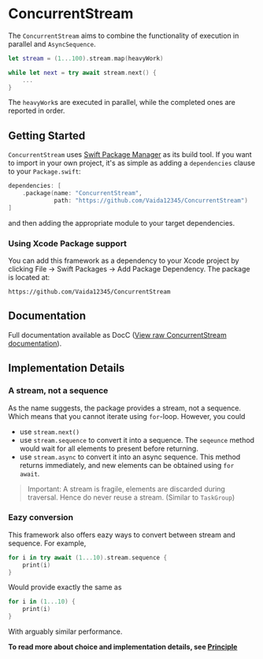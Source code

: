 # ConcurrentStream

The ``ConcurrentStream`` aims to combine the functionality of execution in parallel and `AsyncSequence`.

```swift
let stream = (1...100).stream.map(heavyWork)

while let next = try await stream.next() {
    ...
}
```
The `heavyWork`s are executed in parallel, while the completed ones are reported in order.


## Getting Started

`ConcurrentStream` uses [Swift Package Manager](https://www.swift.org/documentation/package-manager/) as its build tool. If you want to import in your own project, it's as simple as adding a `dependencies` clause to your `Package.swift`:
```swift
dependencies: [
    .package(name: "ConcurrentStream", 
             path: "https://github.com/Vaida12345/ConcurrentStream")
]
```
and then adding the appropriate module to your target dependencies.

### Using Xcode Package support

You can add this framework as a dependency to your Xcode project by clicking File -> Swift Packages -> Add Package Dependency. The package is located at:
```
https://github.com/Vaida12345/ConcurrentStream
```

## Documentation
Full documentation available as DocC ([View raw ConcurrentStream documentation](/Sources/ConcurrentStream/Documentation.docc/ConcurrentStream.md)).

## Implementation Details

### A stream, not a sequence

As the name suggests, the package provides a stream, not a sequence. Which means that you cannot iterate using `for`-loop. However, you could
- use `stream.next()`
- use `stream.sequence` to convert it into a sequence. The `seqeunce` method would wait for all elements to present before returning.
- use `stream.async` to convert it into an async sequence. This method returns immediately, and new elements can be obtained using `for await`.

> Important:
> A stream is fragile, elements are discarded during traversal. Hence do never reuse a stream. (Similar to `TaskGroup`)

### Eazy conversion

This framework also offers eazy ways to convert between stream and sequence. For example,
```swift
for i in try await (1...10).stream.sequence {
    print(i)
}
```

Would provide exactly the same as 
```swift
for i in (1...10) {
    print(i)
}
```

With arguably similar performance.

**To read more about choice and implementation details, see [Principle](/Sources/ConcurrentStream/Documentation.docc/Principle.md)**



